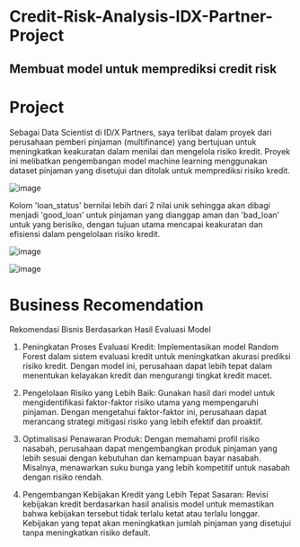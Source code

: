 # Credit-Risk-Analysis-IDX-Partner-Project
 
## Membuat model untuk memprediksi credit risk


# Project

Sebagai Data Scientist di ID/X Partners, saya terlibat dalam proyek dari perusahaan pemberi pinjaman (multifinance) yang bertujuan untuk meningkatkan keakuratan dalam menilai dan mengelola risiko kredit. Proyek ini melibatkan pengembangan model machine learning menggunakan dataset pinjaman yang disetujui dan ditolak untuk memprediksi risiko kredit.

![image](https://github.com/txtmeyen11/Credit-Risk-Analysis-IDX-Partner-Project/assets/126081314/26dc710b-eb34-49b2-babc-ab235285e363)

Kolom 'loan_status' bernilai lebih dari 2 nilai unik sehingga akan dibagi menjadi 'good_loan' untuk pinjaman yang dianggap aman dan 'bad_loan' untuk yang berisiko, dengan tujuan utama mencapai keakuratan dan efisiensi dalam pengelolaan risiko kredit.

![image](https://github.com/txtmeyen11/Credit-Risk-Analysis-IDX-Partner-Project/assets/126081314/bdd38c4a-6500-433e-9e91-9624e499132c)


![image](https://github.com/txtmeyen11/Credit-Risk-Analysis-IDX-Partner-Project/assets/126081314/0ddbd0d2-ccc9-414b-9589-0e7f8002e7b6)


# Business Recomendation

Rekomendasi Bisnis Berdasarkan Hasil Evaluasi Model

1. Peningkatan Proses Evaluasi Kredit: Implementasikan model Random Forest dalam sistem evaluasi kredit untuk meningkatkan akurasi prediksi risiko kredit. Dengan model ini, perusahaan dapat lebih tepat dalam menentukan kelayakan kredit dan mengurangi tingkat kredit macet.
   
2. Pengelolaan Risiko yang Lebih Baik: Gunakan hasil dari model untuk mengidentifikasi faktor-faktor risiko utama yang mempengaruhi pinjaman. Dengan mengetahui faktor-faktor ini, perusahaan dapat merancang strategi mitigasi risiko yang lebih efektif dan proaktif.

3. Optimalisasi Penawaran Produk: Dengan memahami profil risiko nasabah, perusahaan dapat mengembangkan produk pinjaman yang lebih sesuai dengan kebutuhan dan kemampuan bayar nasabah. Misalnya, menawarkan suku bunga yang lebih kompetitif untuk nasabah dengan risiko rendah.

4. Pengembangan Kebijakan Kredit yang Lebih Tepat Sasaran: Revisi kebijakan kredit berdasarkan hasil analisis model untuk memastikan bahwa kebijakan tersebut tidak terlalu ketat atau terlalu longgar. Kebijakan yang tepat akan meningkatkan jumlah pinjaman yang disetujui tanpa meningkatkan risiko default.
